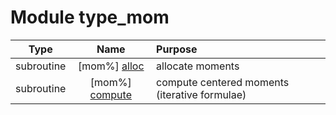 # Module type_mom

| Type | Name | Purpose |
| :--: | :--: | :---------- |
| subroutine | [mom%] [alloc](https://github.com/benjaminmenetrier/bump/tree/master/src/type_mom.F90#L40) | allocate moments |
| subroutine | [mom%] [compute](https://github.com/benjaminmenetrier/bump/tree/master/src/type_mom.F90#L89) | compute centered moments (iterative formulae) |
